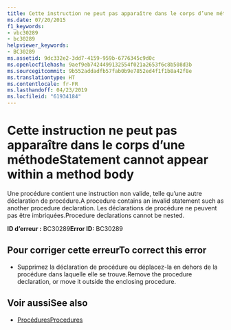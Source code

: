```yaml
---
title: Cette instruction ne peut pas apparaître dans le corps d’une méthode
ms.date: 07/20/2015
f1_keywords:
- vbc30289
- bc30289
helpviewer_keywords:
- BC30289
ms.assetid: 9dc332e2-3dd7-4159-959b-6776345c9d0c
ms.openlocfilehash: 9aef9eb7424499132554f021a2653f6c8b508d3b
ms.sourcegitcommit: 9b552addadfb57fab0b9e7852ed4f1f1b8a42f8e
ms.translationtype: HT
ms.contentlocale: fr-FR
ms.lasthandoff: 04/23/2019
ms.locfileid: "61934184"
---
```

# <a name="statement-cannot-appear-within-a-method-body"></a><span data-ttu-id="5d74e-102">Cette instruction ne peut pas apparaître dans le corps d’une méthode</span><span class="sxs-lookup"><span data-stu-id="5d74e-102">Statement cannot appear within a method body</span></span>
<span data-ttu-id="5d74e-103">Une procédure contient une instruction non valide, telle qu’une autre déclaration de procédure.</span><span class="sxs-lookup"><span data-stu-id="5d74e-103">A procedure contains an invalid statement such as another procedure declaration.</span></span> <span data-ttu-id="5d74e-104">Les déclarations de procédure ne peuvent pas être imbriquées.</span><span class="sxs-lookup"><span data-stu-id="5d74e-104">Procedure declarations cannot be nested.</span></span>  
  
 <span data-ttu-id="5d74e-105">**ID d’erreur :** BC30289</span><span class="sxs-lookup"><span data-stu-id="5d74e-105">**Error ID:** BC30289</span></span>  
  
## <a name="to-correct-this-error"></a><span data-ttu-id="5d74e-106">Pour corriger cette erreur</span><span class="sxs-lookup"><span data-stu-id="5d74e-106">To correct this error</span></span>  
  
- <span data-ttu-id="5d74e-107">Supprimez la déclaration de procédure ou déplacez-la en dehors de la procédure dans laquelle elle se trouve.</span><span class="sxs-lookup"><span data-stu-id="5d74e-107">Remove the procedure declaration, or move it outside the enclosing procedure.</span></span>  
  
## <a name="see-also"></a><span data-ttu-id="5d74e-108">Voir aussi</span><span class="sxs-lookup"><span data-stu-id="5d74e-108">See also</span></span>

- [<span data-ttu-id="5d74e-109">Procédures</span><span class="sxs-lookup"><span data-stu-id="5d74e-109">Procedures</span></span>](../../visual-basic/programming-guide/language-features/procedures/index.md)
